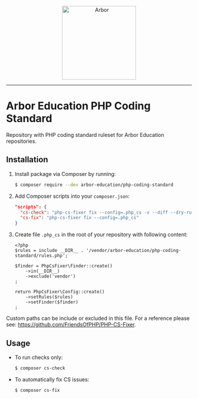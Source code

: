<p align="center">
  <img src="http://novaiskra.com/sites/default/files/profilslika/arbor_circles.png" alt="Arbor" width="200px" />
</p>

---

# Arbor Education PHP Coding Standard

Repository with PHP coding standard ruleset for Arbor Education repositories.


## Installation

1. Install package via Composer by running:

   ```bash
   $ composer require --dev arbor-education/php-coding-standard
   ```

2. Add Composer scripts into your `composer.json`:

   ```json
   "scripts": {
     "cs-check": "php-cs-fixer fix --config=.php_cs -v --diff --dry-run",
     "cs-fix": "php-cs-fixer fix --config=.php_cs"
   }
   ```

3. Create file `.php_cs` in the root of your repository with following content:

   ```
   <?php
   $rules = include __DIR__ . '/vendor/arbor-education/php-coding-standard/rules.php';
   
   $finder = PhpCsFixer\Finder::create()
       ->in(__DIR__)
       ->exclude('vendor')
   ;
   
   return PhpCsFixer\Config::create()
       ->setRules($rules)
       ->setFinder($finder)
   ;
   ```

Custom paths can be include or excluded in this file. For a reference please see: https://github.com/FriendsOfPHP/PHP-CS-Fixer.


## Usage

* To run checks only:

  ```bash
  $ composer cs-check
  ```

* To automatically fix CS issues:
 
  ```bash
  $ composer cs-fix
  ```
